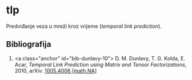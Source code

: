 # tlp

Predviđanje veza u mreži kroz vrijeme (*temporal link prediction*).

##  Bibliografija

1.  <a class=\"anchor\" id="bib-dunlavy-10\"></a> D. M. Dunlavy, T. G. Kolda, E. Acar, *Temporal Link Prediction using Matrix and Tensor Factorizations*, 2010, arXiv: [1005.4006 [math.NA]](http://arxiv.org/abs/1005.4006)
